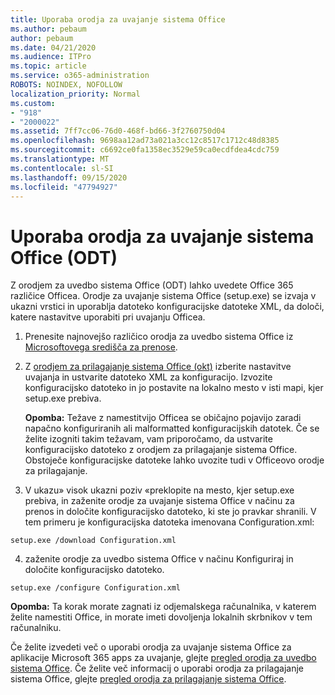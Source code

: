```yaml
---
title: Uporaba orodja za uvajanje sistema Office
ms.author: pebaum
author: pebaum
ms.date: 04/21/2020
ms.audience: ITPro
ms.topic: article
ms.service: o365-administration
ROBOTS: NOINDEX, NOFOLLOW
localization_priority: Normal
ms.custom:
- "918"
- "2000022"
ms.assetid: 7ff7cc06-76d0-468f-bd66-3f2760750d04
ms.openlocfilehash: 9698aa12ad73a021a3cc12c8517c1712c48d8385
ms.sourcegitcommit: c6692ce0fa1358ec3529e59ca0ecdfdea4cdc759
ms.translationtype: MT
ms.contentlocale: sl-SI
ms.lasthandoff: 09/15/2020
ms.locfileid: "47794927"
---
```

# <a name="using-the-office-deployment-tool-odt"></a>Uporaba orodja za uvajanje sistema Office (ODT)

Z orodjem za uvedbo sistema Office (ODT) lahko uvedete Office 365 različice Officea. Orodje za uvajanje sistema Office (setup.exe) se izvaja v ukazni vrstici in uporablja datoteko konfiguracijske datoteke XML, da določi, katere nastavitve uporabiti pri uvajanju Officea.
  
1. Prenesite najnovejšo različico orodja za uvedbo sistema Office iz [Microsoftovega središča za prenose](https://go.microsoft.com/fwlink/p/?LinkID=626065).

2. Z [orodjem za prilagajanje sistema Office (okt)](https://config.office.com) izberite nastavitve uvajanja in ustvarite datoteko XML za konfiguracijo. Izvozite konfiguracijsko datoteko in jo postavite na lokalno mesto v isti mapi, kjer setup.exe prebiva.

    **Opomba:** Težave z namestitvijo Officea se običajno pojavijo zaradi napačno konfiguriranih ali malformatted konfiguracijskih datotek. Če se želite izogniti takim težavam, vam priporočamo, da ustvarite konfiguracijsko datoteko z orodjem za prilagajanje sistema Office. Obstoječe konfiguracijske datoteke lahko uvozite tudi v Officeovo orodje za prilagajanje.

3. V ukazu» visok ukazni poziv «preklopite na mesto, kjer setup.exe prebiva, in zaženite orodje za uvajanje sistema Office v načinu za prenos in določite konfiguracijsko datoteko, ki ste jo pravkar shranili. V tem primeru je konfiguracijska datoteka imenovana Configuration.xml:

```setup.exe /download Configuration.xml```

4. zaženite orodje za uvedbo sistema Office v načinu Konfiguriraj in določite konfiguracijsko datoteko.

```setup.exe /configure Configuration.xml```

**Opomba:** Ta korak morate zagnati iz odjemalskega računalnika, v katerem želite namestiti Office, in morate imeti dovoljenja lokalnih skrbnikov v tem računalniku.

Če želite izvedeti več o uporabi orodja za uvajanje sistema Office za aplikacije Microsoft 365 apps za uvajanje, glejte [pregled orodja za uvedbo sistema Office](https://docs.microsoft.com/deployoffice/overview-office-deployment-tool). Če želite več informacij o uporabi orodja za prilagajanje sistema Office, glejte [pregled orodja za prilagajanje sistema Office](https://docs.microsoft.com/DeployOffice/overview-of-the-office-customization-tool-for-click-to-run).
